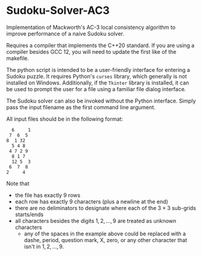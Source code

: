 # Sudoku-Solver-AC3
Implementation of Mackworth's AC-3 local consistency
algorithm to improve performance of a naive Sudoku solver.

Requires a compiler that implements the C++20 standard.
If you are using a compiler besides GCC 12, you will need
to update the first like of the makefile.

The python script is intended to be a user-friendly
interface for entering a Sudoku puzzle.  It requires
Python's `curses` library, which generally is not installed
on Windows.  Additionally, if the `Tkinter` library is
installed, it can be used to prompt the user for a file
using a familiar file dialog interface.

The Sudoku solver can also be invoked without the Python
interface.  Simply pass the input filename as the first
command line argument.

All input files should be in the following format:
```
  6     1
 7  6  5 
8  1 32  
  5 4 8  
 4 7 2 9 
  8 1 7  
  12 5  3
 6  7  8 
2     4  
```
Note that
- the file has exactly 9 rows
- each row has exactly 9 characters
    (plus a newline at the end)
- there are no deliminators to designate where each of the $3\times 3$ sub-grids starts/ends
- all characters besides the digits $1, 2, \dots, 9$
    are treated as unknown characters
    - any of the spaces in the example above could be
    replaced with a dashe, period, question mark, X,
    zero, or any other character that isn't in
    $1, 2, \dots, 9$.